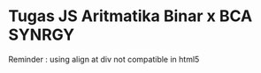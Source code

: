 <h1>Tugas JS Aritmatika Binar x BCA SYNRGY</h1>
<p>Reminder : using align at div not compatible in html5</p>